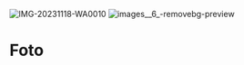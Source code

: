 ![IMG-20231118-WA0010](https://github.com/lingoting/Foto/assets/150814680/8d052fb8-10d9-4ffc-bc5f-40f3f886ca89)
![images__6_-removebg-preview](https://github.com/lingoting/Foto/assets/150814680/4616b5e2-6a8e-445b-9ef1-717e19e8fa76)
# Foto
